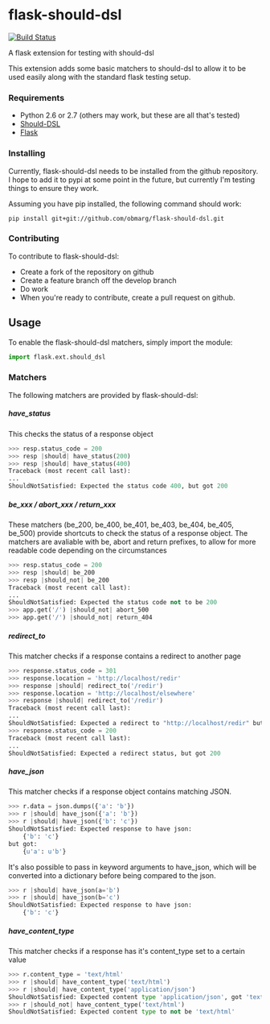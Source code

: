 flask-should-dsl
================

[![Build Status](https://secure.travis-ci.org/obmarg/flask-should-dsl.png)](http://travis-ci.org/obmarg/flask-should-dsl)

A flask extension for testing with should-dsl

This extension adds some basic matchers to should-dsl to allow it to be used
easily along with the standard flask testing setup.

### Requirements
- Python 2.6 or 2.7 (others may work, but these are all that's tested)
- [Should-DSL](http://www.should-dsl.info/)
- [Flask](http://flask.pocoo.org/)

### Installing

Currently, flask-should-dsl needs to be installed from the github repository.
I hope to add it to pypi at some point in the future, but currently I'm testing
things to ensure they work. 

Assuming you have pip installed, the following command should work:

    pip install git+git://github.com/obmarg/flask-should-dsl.git

### Contributing

To contribute to flask-should-dsl:
- Create a fork of the repository on github
- Create a feature branch off the develop branch
- Do work
- When you're ready to contribute, create a pull request on github.

Usage
---

To enable the flask-should-dsl matchers, simply import the module:

```python
import flask.ext.should_dsl
```

### Matchers

The following matchers are provided by flask-should-dsl:

##### have_status

This checks the status of a response object

```python
>>> resp.status_code = 200
>>> resp |should| have_status(200)
>>> resp |should| have_status(400)
Traceback (most recent call last):
...
ShouldNotSatisfied: Expected the status code 400, but got 200
```

##### be_xxx / abort_xxx / return_xxx

These matchers (be_200, be_400, be_401, be_403, be_404, be_405, be_500) provide
shortcuts to check the status of a response object.  The matchers are avaliable
with be, abort and return prefixes, to allow for more readable code depending on
the circumstances

```python
>>> resp.status_code = 200
>>> resp |should| be_200
>>> resp |should_not| be_200
Traceback (most recent call last):
...
ShouldNotSatisfied: Expected the status code not to be 200
>>> app.get('/') |should_not| abort_500
>>> app.get('/') |should_not| return_404
```

##### redirect_to

This matcher checks if a response contains a redirect to another page

```python
>>> response.status_code = 301
>>> response.location = 'http://localhost/redir'
>>> response |should| redirect_to('/redir')
>>> response.location = 'http://localhost/elsewhere'
>>> response |should| redirect_to('/redir')
Traceback (most recent call last):
...
ShouldNotSatisfied: Expected a redirect to "http://localhost/redir" but got "http://localhost/elsewhere"
>>> response.status_code = 200
Traceback (most recent call last):
...
ShouldNotSatisfied: Expected a redirect status, but got 200
```

##### have_json

This matcher checks if a response object contains matching JSON.  

```python
>>> r.data = json.dumps({'a': 'b'})
>>> r |should| have_json({'a': 'b'})
>>> r |should| have_json({'b': 'c'})
ShouldNotSatisfied: Expected response to have json:
	{'b': 'c'}
but got:
	{u'a': u'b'}
```

It's also possible to pass in keyword arguments to have_json, which will be
converted into a dictionary before being compared to the json.

```python
>>> r |should| have_json(a='b')
>>> r |should| have_json(b='c')
ShouldNotSatisfied: Expected response to have json:
	{'b': 'c'}
```

##### have_content_type

This matcher checks if a response has it's content_type set to a certain value

```python
>>> r.content_type = 'text/html'
>>> r |should| have_content_type('text/html')
>>> r |should| have_content_type('application/json')
ShouldNotSatisfied: Expected content type 'application/json', got 'text/html'
>>> r |should_not| have_content_type('text/html')
ShouldNotSatisfied: Expected content type to not be 'text/html'
```
